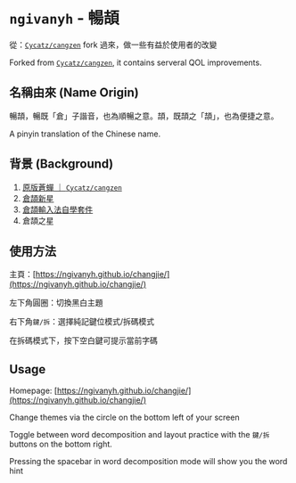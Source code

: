 # `ngivanyh` - 暢頡
從：[`Cycatz/cangzen`](https://github.com/Cycatz/cangzen) fork 過來，做一些有益於使用者的改變

Forked from [`Cycatz/cangzen`](https://github.com/Cycatz/cangzen), it contains serveral QOL improvements.

## 名稱由來 (Name Origin)

暢頡，暢既「倉」子諧音，也為順暢之意。頡，既頡之「頡」，也為便捷之意。

A pinyin translation of the Chinese name.

## 背景 (Background)

1. [原版蒼蟬 ｜ `Cycatz/cangzen`](https://github.com/Cycatz/cangzen)
2. [倉頡新星](https://github.com/GHolk/cjns)
3. [倉頡輸入法自學套件](http://www.scj2000.com/cjselfstudyv1/)
4. 倉頡之星

## 使用方法

主頁：[https://ngivanyh.github.io/changjie/](https://ngivanyh.github.io/changjie/)

左下角圓圈：切換黑白主題

右下角`鍵/拆`：選擇純記鍵位模式/拆碼模式

在拆碼模式下，按下空白鍵可提示當前字碼

## Usage

Homepage: [https://ngivanyh.github.io/changjie/](https://ngivanyh.github.io/changjie/)

Change themes via the circle on the bottom left of your screen

Toggle between word decomposition and layout practice with the `鍵/拆` buttons on the bottom right.

Pressing the spacebar in word decomposition mode will show you the word hint